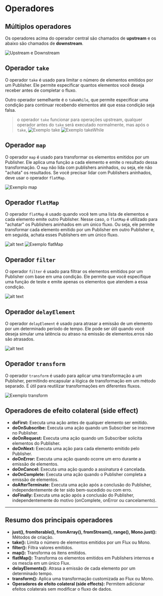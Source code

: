 # Operadores

## Múltiplos operadores

Os operadores acima do operador central são chamados de **upstream** e os abaixo são chamados de **downstream**.

![Upstream e Downstream](image-17.png)

## Operador `take`

O operador `take` é usado para limitar o número de elementos emitidos por um Publisher. Ele permite especificar quantos elementos você deseja receber antes de completar o fluxo.

Outro operador semelhante é o `takeWhile`, que permite especificar uma condição para continuar recebendo elementos até que essa condição seja falsa.

> o operador `take` funcionar para operações upstream, qualquer operador antes do `take` será executado normalmente, mas após o `take`,
![Exemplo take](image-18.png)
![Exemplo takeWhile](image-19.png)

## Operador `map`

O operador `map` é usado para transformar os elementos emitidos por um Publisher. Ele aplica uma função a cada elemento e emite o resultado dessa transformação. O `map` não lida com publishers aninhados, ou seja, ele não "achata" os resultados. Se você precisar lidar com Publishers aninhados, deve usar o operador `flatMap`.

![Exemplo map](image-20.png)

## Operador `flatMap`

O operador `flatMap` é usado quando você tem uma lista de elementos e cada elemento emite outro Publisher. Nesse caso, o `flatMap` é utilizado para "achatar" os Publishers aninhados em um único fluxo. Ou seja, ele permite transformar cada elemento emitido por um Publisher em outro Publisher e, em seguida, achata esses Publishers em um único fluxo.

![alt text](image-24.png)
![Exemplo flatMap](image-21.png)

## Operador `filter`

O operador `filter` é usado para filtrar os elementos emitidos por um Publisher com base em uma condição. Ele permite que você especifique uma função de teste e emite apenas os elementos que atendem a essa condição.

![alt text](image-22.png)

## Operador `delayElement`
O operador `delayElement` é usado para atrasar a emissão de um elemento por um determinado período de tempo. Ele pode ser útil quando você deseja simular uma latência ou atraso na emissão de elementos.erros não são atrasados.

![alt text](image-23.png)

## Operador `transform`

O operador `transform` é usado para aplicar uma transformação a um Publisher, permitindo encapsular a lógica de transformação em um método separado. É útil para reutilizar transformações em diferentes fluxos.

![Exemplo transform](image-25.png)

## Operadores de efeito colateral (side effect)

- **doFirst:** Executa uma ação antes de qualquer elemento ser emitido.
- **doOnSubscribe:** Executa uma ação quando um Subscriber se inscreve no Publisher.
- **doOnRequest:** Executa uma ação quando um Subscriber solicita elementos do Publisher.
- **doOnNext:** Executa uma ação para cada elemento emitido pelo Publisher.
- **doOnError:** Executa uma ação quando ocorre um erro durante a emissão de elementos.
- **doOnCancel:** Executa uma ação quando a assinatura é cancelada.
- **doOnComplete:** Executa uma ação quando o Publisher completa a emissão de elementos.
- **doAfterTerminate:** Executa uma ação após a conclusão do Publisher, independentemente de ter sido bem-sucedido ou com erro.
- **doFinally:** Executa uma ação após a conclusão do Publisher, independentemente do motivo (onComplete, onError ou cancelamento).

---

## Resumo dos principais operadores

- **just(), fromIterable(), fromArray(), fromStream(), range(), Mono.just():** Métodos de criação.
- **take():** Limita o número de elementos emitidos por um Flux ou Mono.
- **filter():** Filtra valores emitidos.
- **map():** Transforma os itens emitidos.
- **flatMap():** Transforma os elementos emitidos em Publishers internos e os mescla em um único Flux.
- **delayElements():** Atrasa a emissão de cada elemento por um determinado tempo.
- **transform():** Aplica uma transformação customizada ao Flux ou Mono.
- **Operadores de efeito colateral (side effects):** Permitem adicionar efeitos colaterais sem modificar o fluxo de dados.

